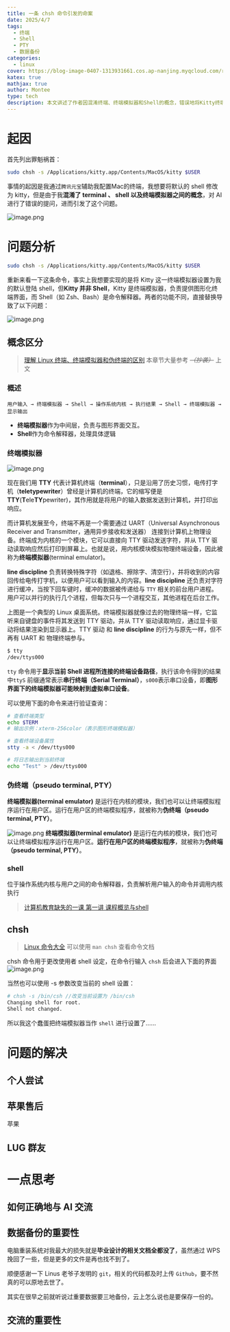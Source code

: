 ```yaml
---
title: 一条 chsh 命令引发的命案
date: 2025/4/7
tags:
  - 终端
  - Shell
  - PTY
  - 数据备份
categories:
  - linux
cover: https://blog-image-0407-1313931661.cos.ap-nanjing.myqcloud.com/resource-8526a92ba76ef090a62109a6-76851.jpg?imageSlim
katex: true
mathjax: true
author: Montee
type: tech
description: 本文讲述了作者因混淆终端、终端模拟器和Shell的概念，错误地将Kitty终端模拟器设置为默认Shell，导致问题。文章解释了终端模拟器和伪终端（PTY）的区别，并提供了相关命令和解决方案。作者反思了对概念理解的重要性，并强调了正确与AI交流、数据备份和交流的重要性。
---
```

# 起因

首先列出罪魁祸首：

```bash
sudo chsh -s /Applications/kitty.app/Contents/MacOS/kitty $USER
```

事情的起因是我通过`腾讯元宝`辅助我配置Mac的终端，我想要将默认的 shell 修改为 kitty，但是由于我**混淆了 terminal 、 shell 以及终端模拟器之间的概念**，对 AI 进行了错误的提问，进而引发了这个问题。

![image.png](https://blog-image-0407-1313931661.cos.ap-nanjing.myqcloud.com/20250407204842669.png?imageSlim)


# 问题分析

```bash
sudo chsh -s /Applications/kitty.app/Contents/MacOS/kitty $USER
```
重新来看一下这条命令，事实上我想要实现的是将 Kitty 这一终端模拟器设置为我的默认登陆 shell，但**Kitty 并非 Shell**，​Kitty 是终端模拟器，负责提供图形化终端界面，而 Shell（如 Zsh、Bash）是命令解释器。两者的功能不同，直接替换导致了以下问题：

![image.png](https://blog-image-0407-1313931661.cos.ap-nanjing.myqcloud.com/20250407210034630.png?imageSlim)

## 概念区分
> [理解 Linux 终端、终端模拟器和伪终端的区别](https://xie.infoq.cn/article/a6153354865c225bdce5bd55e)
> 本章节大量参考 *~~（抄袭）~~* 上文 


### 概述

```plainText
用户输入 → 终端模拟器 → Shell → 操作系统内核 → 执行结果 → Shell → 终端模拟器 → 显示输出
```

- **终端模拟器**作为中间层，负责与图形界面交互。
- ​**Shell**作为命令解释器，处理具体逻辑

### 终端模拟器

![image.png](https://blog-image-0407-1313931661.cos.ap-nanjing.myqcloud.com/20250407212644352.png?imageSlim)

现在我们用 **TTY** 代表计算机终端（**terminal**），只是沿用了历史习惯，电传打字机（**teletypewriter**）曾经是计算机的终端，它的缩写便是 **TTY**(**T**ele**TY**pewriter)，其作用就是将用户的输入数据发送到计算机，并打印出响应。


而计算机发展至今，终端不再是一个需要通过 UART（Universal Asynchronous Receiver and Transmitter，通用异步接收和发送器） 连接到计算机上物理设备。终端成为内核的一个模块，它可以直接向 TTY 驱动发送字符，并从 TTY 驱动读取响应然后打印到屏幕上。也就是说，用内核模块模拟物理终端设备，因此被称为**终端模拟器**(terminal emulator)。

**line discipline** 负责转换特殊字符（如退格、擦除字、清空行），并将收到的内容回传给电传打字机，以便用户可以看到输入的内容。**line discipline** 还负责对字符进行缓冲，当按下回车键时，缓冲的数据被传递给与 `TTY` 相关的前台用户进程。用户可以并行的执行几个进程，但每次只与一个进程交互，其他进程在后台工作。

上图是一个典型的 Linux 桌面系统。终端模拟器就像过去的物理终端一样，它监听来自键盘的事件将其发送到 TTY 驱动，并从 TTY 驱动读取响应，通过显卡驱动将结果渲染到显示器上。TTY 驱动 和 **line discipline** 的行为与原先一样，但不再有 UART 和 物理终端参与。

```bash
$ tty
/dev/ttys000
```

`tty` 命令用于**显示当前 Shell 进程所连接的终端设备路径**，执行该命令得到的结果中`ttyS` 前缀通常表示**串行终端（Serial Terminal）**，`s000`表示串口设备，即**图形界面下的终端模拟器可能映射到虚拟串口设备**。

可以使用下面的命令来进行验证查询：

```bash
# 查看终端类型
echo $TERM
# 输出示例：xterm-256color（表示图形终端模拟器）

# 查看终端设备属性
stty -a < /dev/ttys000

# 将日志输出到当前终端
echo "Test" > /dev/ttys000
```

### 伪终端（pseudo terminal, PTY）
**终端模拟器(terminal emulator)** 是运行在内核的模块，我们也可以让终端模拟程序运行在用户区。运行在用户区的终端模拟程序，就被称为**伪终端（pseudo terminal, PTY）**。

![image.png](https://blog-image-0407-1313931661.cos.ap-nanjing.myqcloud.com/20250407214433801.png?imageSlim)
**终端模拟器(terminal emulator)** 是运行在内核的模块，我们也可以让终端模拟程序运行在用户区。**运行在用户区的终端模拟程序**，就被称为**伪终端（pseudo terminal, PTY）**。

### shell

位于操作系统内核与用户之间的命令解释器，负责解析用户输入的命令并调用内核执行

> [计算机教育缺失的一课 第一讲 课程概览与shell](https://www.bilibili.com/video/BV1uc411N7eK/?spm_id_from=333.788.recommend_more_video.-1&vd_source=f30eba35d0a8915376778596dfd73224)

## chsh

> [Linux 命令大全](https://www.runoob.com/linux/linux-command-manual.html)
> 可以使用 `man chsh` 查看命令文档

chsh 命令用于更改使用者 shell 设定，在命令行输入 `chsh` 后会进入下面的界面
![image.png](https://blog-image-0407-1313931661.cos.ap-nanjing.myqcloud.com/20250408230123723.png?imageSlim)

当然也可以使用 -s 参数改变当前的 shell 设置：
```bash
# chsh -s /bin/csh //改变当前设置为 /bin/csh
Changing shell for root.
Shell not changed.
```

所以我这个蠢蛋把终端模拟器当作 `shell` 进行设置了……
# 问题的解决

## 个人尝试



## 苹果售后
苹果

## LUG 群友


# 一点思考
## 如何正确地与 AI 交流



## 数据备份的重要性

电脑重装系统对我最大的损失就是**毕业设计的相关文档全都没了**，虽然通过 WPS 挽回了一些，但是更多的文件是再也找不到了。

顺便感谢一下 Linus 老爷子发明的 `git`，相关的代码都及时上传 `Github`，要不然真的可以原地去世了。

其实在很早之前就听说过重要数据要三地备份，云上怎么说也是要保存一份的。

## 交流的重要性
